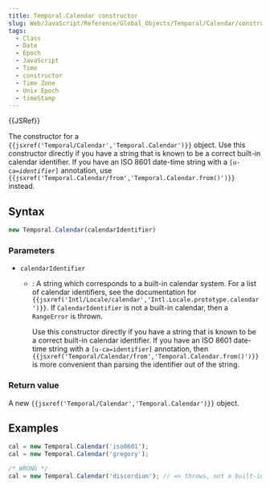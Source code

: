 ```yaml
---
title: Temporal.Calendar constructor
slug: Web/JavaScript/Reference/Global_Objects/Temporal/Calendar/constructor
tags:
  - Class
  - Date
  - Epoch
  - JavaScript
  - Time
  - constructor
  - Time Zone
  - Unix Epoch
  - timeStamp
---
```

{{JSRef}}

<p class="summary"><span class="seoSummary">The constructor for a <code>{{jsxref('Temporal/Calendar','Temporal.Calendar')}}</code> object.</span>
Use this constructor directly if you have a string that is known to be a correct built-in calendar identifier. If you have an ISO 8601 date-time string with a <code>[u-ca=<var>identifier</var>]</code> annotation, use <code>{{jsxref('Temporal.Calendar/from','Temporal.Calendar.from()')}}</code> instead.</p>

## Syntax

```js
new Temporal.Calendar(calendarIdentifier)
```

### Parameters

- `calendarIdentifier`

  - : A string which corresponds to a built-in calendar system. For a list of
    calendar identifiers, see the documentation for
    `{{jsxref('Intl/Locale/calendar','Intl.Locale.prototype.calendar')}}`.
    If `CalendarIdentifier` is not a built-in calendar, then a `RangeError` is
    thrown.

    Use this constructor directly if you have a string that is known to be a
    correct built-in calendar identifier. If you have an ISO 8601 date-time
    string with a `[u-ca=identifier]` annotation, then
    `{{jsxref('Temporal/Calendar/from','Temporal.Calendar.from()')}}`
    is more convenient than parsing the identifier out of the string.

### Return value

A new `{{jsxref('Temporal/Calendar','Temporal.Calendar')}}`
object.

## Examples

```js
cal = new Temporal.Calendar('iso8601');
cal = new Temporal.Calendar('gregory');

/* WRONG */
cal = new Temporal.Calendar('discordian'); // => throws, not a built-in calendar
```
